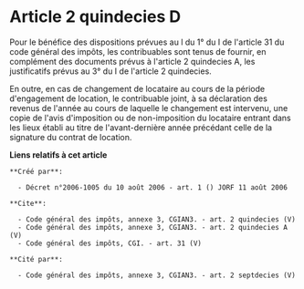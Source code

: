 # Article 2 quindecies D

Pour le bénéfice des dispositions prévues au l du 1° du I de l'article 31 du code général des impôts, les contribuables sont
tenus de fournir, en complément des documents prévus à l'article 2 quindecies A, les justificatifs prévus au 3° du I de
l'article 2 quindecies. 

En outre, en cas de changement de locataire au cours de la période d'engagement de location, le contribuable joint, à sa
déclaration des revenus de l'année au cours de laquelle le changement est intervenu, une copie de l'avis d'imposition ou de
non-imposition du locataire entrant dans les lieux établi au titre de l'avant-dernière année précédant celle de la signature
du contrat de location.

**Liens relatifs à cet article**

	**Créé par**:

	  - Décret n°2006-1005 du 10 août 2006 - art. 1 () JORF 11 août 2006

	**Cite**:

	  - Code général des impôts, annexe 3, CGIAN3. - art. 2 quindecies (V)
	  - Code général des impôts, annexe 3, CGIAN3. - art. 2 quindecies A (V)
	  - Code général des impôts, CGI. - art. 31 (V)

	**Cité par**:

	  - Code général des impôts, annexe 3, CGIAN3. - art. 2 septdecies (V)
